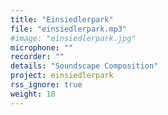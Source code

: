 ```yaml
---
title: "Einsiedlerpark"
file: "einsiedlerpark.mp3"
#image: "einsiedlerpark.jpg"
microphone: ""
recorder: ""
details: "Soundscape Composition"
project: einsiedlerpark
rss_ignore: true
weight: 18
---
```


